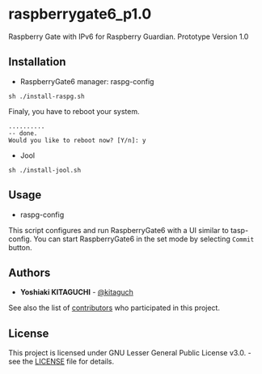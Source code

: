 # raspberrygate6_p1.0
Raspberry Gate with IPv6 for Raspberry Guardian. Prototype Version 1.0

## Installation
- RaspberryGate6 manager: raspg-config
```
sh ./install-raspg.sh
```
Finaly, you have to reboot your system.
```
..........
-- done.
Would you like to reboot now? [Y/n]: y
```

- Jool
```
sh ./install-jool.sh
```

## Usage
- raspg-config

This script configures and run RaspberryGate6 with a UI similar to tasp-config.
You can start RaspberryGate6 in the set mode by selecting `Commit` button.

## Authors
- **Yoshiaki KITAGUCHI** - [@kitaguch](https://github.com/kitaguch)

See also the list of [contributors](https://github.com/RaspberryGuardian/raspberrygate6_p1.0/graphs/contributors) who participated in this project.

## License
This project is licensed under GNU Lesser General Public License v3.0. - see the [LICENSE](LICENSE) file for details.
